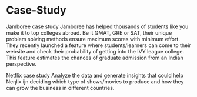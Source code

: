 # Case-Study
Jamboree case study
Jamboree has helped thousands of students like you make it to top colleges abroad. Be it GMAT, GRE or SAT, their unique problem solving methods ensure maximum scores with minimum effort. They recently launched a feature where students/learners can come to their website and check their probability of getting into the IVY league college. This feature estimates the chances of graduate admission
from an Indian perspective.



Netflix case study
Analyze the data and generate insights that could help Neƞlix ijn deciding which type of
shows/movies to produce and how they can grow the business in different countries.
